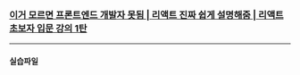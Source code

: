 ### [이거 모르면 프론트엔드 개발자 못됨 | 리액트 진짜 쉽게 설명해줌 | 리액트 초보자 입문 강의 1탄](https://youtu.be/MeZ3FCTub3I)
---
#### 실습파일
